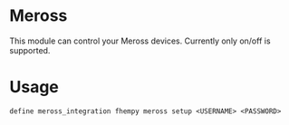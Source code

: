 
# Meross
This module can control your Meross devices. Currently only on/off is supported.

# Usage
```
define meross_integration fhempy meross setup <USERNAME> <PASSWORD>
```
